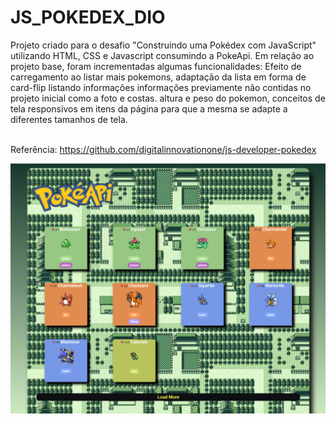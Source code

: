 # JS_POKEDEX_DIO

Projeto criado para o desafio "Construindo uma Pokédex com JavaScript" utilizando HTML, CSS e Javascript consumindo a PokeApi.
Em relação ao projeto base, foram incrementadas algumas funcionalidades: Efeito de carregamento ao listar mais pokemons, adaptação da lista em forma de card-flip listando informações informações previamente não contidas no projeto inicial como a foto e costas. altura e peso do pokemon,  conceitos de tela responsivos em itens da página para que a mesma se adapte a diferentes tamanhos de tela.

<br>Referência: https://github.com/digitalinnovationone/js-developer-pokedex

![image](https://github.com/VDR-ACJ/JS_POKEDEX_DIO/blob/master/assets/img/Captura_1.PNG)

